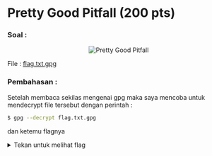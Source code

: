 # Pretty Good Pitfall (200 pts)

### Soal :  
<p align="center">
  <img src="https://i.imgur.com/NdKAm6R.png" alt="Pretty Good Pitfall"></img>
</p>


File : [flag.txt.gpg](https://github.com/rifqihz/Arsip-WU/blob/master/Down%20Under%20CTF%202020/misc/Pretty%20Good%20Pitfall/flag.txt.gpg)

### Pembahasan : 
Setelah membaca sekilas mengenai gpg maka saya mencoba untuk mendecrypt file tersebut dengan perintah : 
```bash
$ gpg --decrypt flag.txt.gpg
```
dan ketemu flagnya

<details>
<summary>Tekan untuk melihat flag</summary>
DUCTF{S1GN1NG_A1NT_3NCRYPT10N}
</details>
